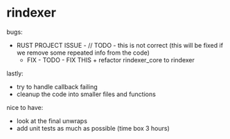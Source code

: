 # rindexer

bugs:
- RUST PROJECT ISSUE - // TODO - this is not correct (this will be fixed if we remove some repeated info from the code)
  - FIX - TODO - FIX THIS + refactor rindexer_core to rindexer
  
lastly:
- try to handle callback failing
- cleanup the code into smaller files and functions

nice to have:
- look at the final unwraps
- add unit tests as much as possible (time box 3 hours)
